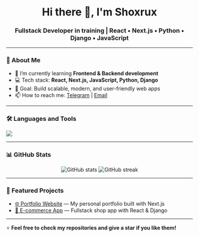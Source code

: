<h1 align="center">Hi there 👋, I'm Shoxrux</h1>
<h3 align="center">Fullstack Developer in training | React • Next.js • Python • Django • JavaScript</h3>

---

### 🚀 About Me
- 🌱 I’m currently learning **Frontend & Backend development**
- 💻 Tech stack: **React, Next.js, JavaScript, Python, Django**
- 🎯 Goal: Build scalable, modern, and user-friendly web apps
- 📫 How to reach me: [Telegram](https://t.me/mahmudjonovsh) | [Email](maxmudjonovshoxrux784:@gmai.com)

---

### 🛠 Languages and Tools
<p>
  <img src="https://skillicons.dev/icons?i=react,nextjs,js,python,django,html,css,git,github" />
</p>

---

### 📊 GitHub Stats
<p align="center">
  <img src="https://github-readme-stats.vercel.app/api?username=YOUR_USERNAME&show_icons=true&theme=tokyonight" alt="GitHub stats" />
  <img src="https://github-readme-streak-stats.herokuapp.com/?user=YOUR_USERNAME&theme=tokyonight" alt="GitHub streak" />
</p>

---

### 📂 Featured Projects
- [🌐 Portfolio Website](https://your-portfolio-link.com) — My personal portfolio built with Next.js
- [🛒 E-commerce App](https://demo-link.com) — Fullstack shop app with React & Django

---

⭐️ **Feel free to check my repositories and give a star if you like them!**
